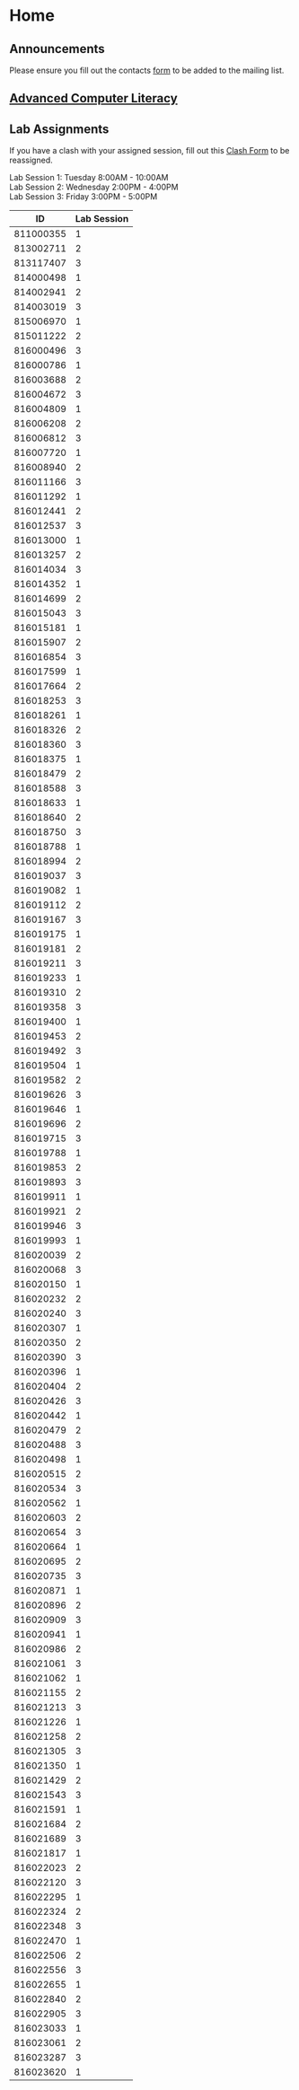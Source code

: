 # Home
## Announcements

Please ensure you fill out the contacts <a target="_blank" href="https://docs.google.com/forms/d/e/1FAIpQLSduK8T1Mo-pVPfVoROsv41jiKoRj6SuhmXj7e9mpylFbNhHAA/viewform?usp=sf_link">form</a> to be added to the mailing list.

## [Advanced Computer Literacy](https://docs.google.com/document/d/1dDqwOBqGi9j5LS66CE3BWI-uV09s1A0WTi7cuG2jCqY/edit?usp=sharing)

## Lab Assignments
If you have a clash with your assigned session, fill out this <a target="_blank" href="https://docs.google.com/forms/d/e/1FAIpQLSeJyHCJg2nF-500p2K1C9mFoYzkGUkA1F6mTlX87KfXs1nwCA/viewform?usp=sf_link">Clash Form</a> to be reassigned.

Lab Session 1: Tuesday 8:00AM - 10:00AM <br/>
Lab Session 2: Wednesday 2:00PM - 4:00PM <br/>
Lab Session 3: Friday 3:00PM - 5:00PM


| ID        | Lab Session |
|-----------|-------------|
| 811000355 | 1           |
| 813002711 | 2           |
| 813117407 | 3           |
| 814000498 | 1           |
| 814002941 | 2           |
| 814003019 | 3           |
| 815006970 | 1           |
| 815011222 | 2           |
| 816000496 | 3           |
| 816000786 | 1           |
| 816003688 | 2           |
| 816004672 | 3           |
| 816004809 | 1           |
| 816006208 | 2           |
| 816006812 | 3           |
| 816007720 | 1           |
| 816008940 | 2           |
| 816011166 | 3           |
| 816011292 | 1           |
| 816012441 | 2           |
| 816012537 | 3           |
| 816013000 | 1           |
| 816013257 | 2           |
| 816014034 | 3           |
| 816014352 | 1           |
| 816014699 | 2           |
| 816015043 | 3           |
| 816015181 | 1           |
| 816015907 | 2           |
| 816016854 | 3           |
| 816017599 | 1           |
| 816017664 | 2           |
| 816018253 | 3           |
| 816018261 | 1           |
| 816018326 | 2           |
| 816018360 | 3           |
| 816018375 | 1           |
| 816018479 | 2           |
| 816018588 | 3           |
| 816018633 | 1           |
| 816018640 | 2           |
| 816018750 | 3           |
| 816018788 | 1           |
| 816018994 | 2           |
| 816019037 | 3           |
| 816019082 | 1           |
| 816019112 | 2           |
| 816019167 | 3           |
| 816019175 | 1           |
| 816019181 | 2           |
| 816019211 | 3           |
| 816019233 | 1           |
| 816019310 | 2           |
| 816019358 | 3           |
| 816019400 | 1           |
| 816019453 | 2           |
| 816019492 | 3           |
| 816019504 | 1           |
| 816019582 | 2           |
| 816019626 | 3           |
| 816019646 | 1           |
| 816019696 | 2           |
| 816019715 | 3           |
| 816019788 | 1           |
| 816019853 | 2           |
| 816019893 | 3           |
| 816019911 | 1           |
| 816019921 | 2           |
| 816019946 | 3           |
| 816019993 | 1           |
| 816020039 | 2           |
| 816020068 | 3           |
| 816020150 | 1           |
| 816020232 | 2           |
| 816020240 | 3           |
| 816020307 | 1           |
| 816020350 | 2           |
| 816020390 | 3           |
| 816020396 | 1           |
| 816020404 | 2           |
| 816020426 | 3           |
| 816020442 | 1           |
| 816020479 | 2           |
| 816020488 | 3           |
| 816020498 | 1           |
| 816020515 | 2           |
| 816020534 | 3           |
| 816020562 | 1           |
| 816020603 | 2           |
| 816020654 | 3           |
| 816020664 | 1           |
| 816020695 | 2           |
| 816020735 | 3           |
| 816020871 | 1           |
| 816020896 | 2           |
| 816020909 | 3           |
| 816020941 | 1           |
| 816020986 | 2           |
| 816021061 | 3           |
| 816021062 | 1           |
| 816021155 | 2           |
| 816021213 | 3           |
| 816021226 | 1           |
| 816021258 | 2           |
| 816021305 | 3           |
| 816021350 | 1           |
| 816021429 | 2           |
| 816021543 | 3           |
| 816021591 | 1           |
| 816021684 | 2           |
| 816021689 | 3           |
| 816021817 | 1           |
| 816022023 | 2           |
| 816022120 | 3           |
| 816022295 | 1           |
| 816022324 | 2           |
| 816022348 | 3           |
| 816022470 | 1           |
| 816022506 | 2           |
| 816022556 | 3           |
| 816022655 | 1           |
| 816022840 | 2           |
| 816022905 | 3           |
| 816023033 | 1           |
| 816023061 | 2           |
| 816023287 | 3           |
| 816023620 | 1           |